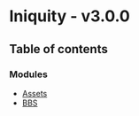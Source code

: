 # Iniquity - v3.0.0

## Table of contents

### Modules

- [Assets](modules/Assets.md)
- [BBS](modules/BBS.md)
